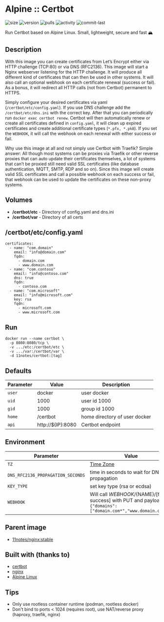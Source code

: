 # Alpine :: Certbot
![size](https://img.shields.io/docker/image-size/11notes/certbot/2.7.4?color=0eb305) ![version](https://img.shields.io/docker/v/11notes/certbot?color=eb7a09) ![pulls](https://img.shields.io/docker/pulls/11notes/certbot?color=2b75d6) ![activity](https://img.shields.io/github/commit-activity/m/11notes/docker-certbot?color=c91cb8) ![commit-last](https://img.shields.io/github/last-commit/11notes/docker-certbot?color=c91cb8)

Run Certbot based on Alpine Linux. Small, lightweight, secure and fast 🏔️

## Description
With this image you can create certificates from Let’s Encrypt either via HTTP challenge (TCP:80) or via DNS (RFC2136). This image will start a Nginx webserver listening for the HTTP challenge. It will produce all different kind of certificates that can then be used in other systems. It will also call an optional webhook on each certificate renewal (success or fail). As a bonus, it will redirect all HTTP calls (not from Certbot) permanent to HTTPS.

Simply configure your desired certificates via yaml (`/certbot/etc/config.yaml`). If you use DNS challenge add the `/certbot/etc/dns.ini` with the correct key. After that you can periodically run `docker exec certbot renew`. Certbot will then automatically renew or create all certificates defined in `config.yaml`, it will clean up expired certificates and create additional certificate types (`*.pfx, *.pk8`). If you set the `WEBHOOK`, it will call the webhook on each renewal with either success or fail.

Why use this image at all and not simply use Certbot with Traefik? Simple answer: All though most systems can be proxies via Traefik or other reverse proxies that can auto update their certificates themselves, a lot of systems that can’t be proxied still need valid SSL certificates (like database authentication, MQTT, SMTP, RDP and so on). Since this image will create valid SSL certificates and call a possible webhook on each success or fail, that webhook can be used to update the certificates on these non-proxy systems.

## Volumes
* **/certbot/etc** - Directory of config.yaml and dns.ini
* **/certbot/var** - Directory of all certs

## /certbot/etc/config.yaml
```shell
certificates:
  - name: "com.domain"
    email: "info@domain.com"
    fqdn:
      - domain.com
      - www.domain.com
  - name: "com.contoso"
    email: "info@contoso.com"
    dns: true
    fqdn:
      - contoso.com
  - name: "com.microsoft"
    email: "info@microsoft.com"
    key: rsa
    fqdn:
      - microsoft.com
      - www.microsoft.com
```

## Run
```shell
docker run --name certbot \
  -p 8080:8080/tcp \
  -v .../etc:/certbot/etc \
  -v .../var:/certbot/var \
  -d 11notes/certbot:[tag]
```

## Defaults
| Parameter | Value | Description |
| --- | --- | --- |
| `user` | docker | user docker |
| `uid` | 1000 | user id 1000 |
| `gid` | 1000 | group id 1000 |
| `home` | /certbot | home directory of user docker |
| `api` | http://${IP}:8080 | Certbot endpoint |

## Environment
| Parameter | Value | Default |
| --- | --- | --- |
| `TZ` | [Time Zone](https://en.wikipedia.org/wiki/List_of_tz_database_time_zones) | null |
| `DNS_RFC2136_PROPAGATION_SECONDS` | time in seconds to wait for DNS propagation | 60 |
| `KEY_TYPE` | set key type (rsa or ecdsa) | ecdsa |
| `WEBHOOK` | Will call ${WEBHOOK}/${NAME}/[fail or success] with PUT and payload `{"domains":["domain.com*","www.domain.com"]}` |  |

## Parent image
* [11notes/nginx:stable](https://github.com/11notes/docker-nginx)

## Built with (thanks to)
* [certbot](https://certbot.eff.org)
* [nginx](https://nginx.org)
* [Alpine Linux](https://alpinelinux.org)

## Tips
* Only use rootless container runtime (podman, rootless docker)
* Don't bind to ports < 1024 (requires root), use NAT/reverse proxy (haproxy, traefik, nginx)